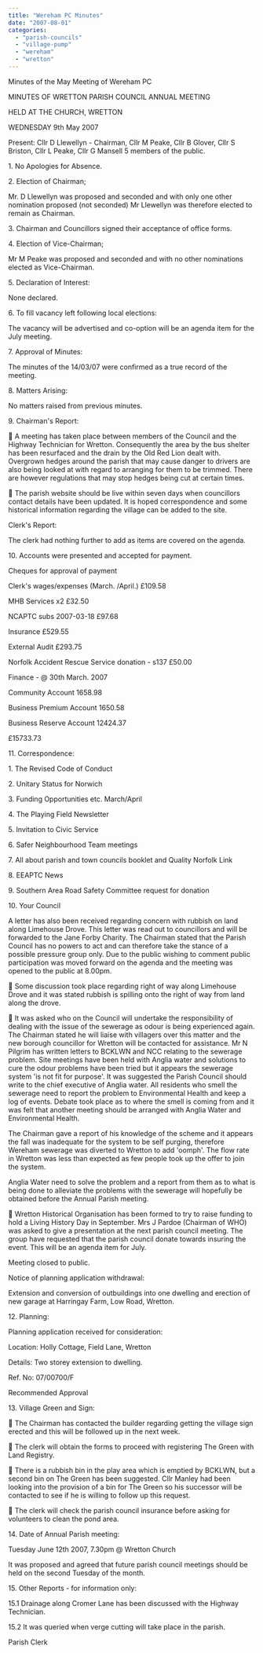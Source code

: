 ```yaml
---
title: "Wereham PC Minutes"
date: "2007-08-01"
categories: 
  - "parish-councils"
  - "village-pump"
  - "wereham"
  - "wretton"
---
```


Minutes of the May Meeting of Wereham PC

MINUTES OF WRETTON PARISH COUNCIL ANNUAL MEETING

HELD AT THE CHURCH, WRETTON

WEDNESDAY 9th May 2007

Present: Cllr D Llewellyn - Chairman, Cllr M Peake, Cllr B Glover, Cllr S Briston, Cllr L Peake, Cllr G Mansell 5 members of the public.

1\. No Apologies for Absence.

2\. Election of Chairman;

Mr. D Llewellyn was proposed and seconded and with only one other nomination proposed (not seconded) Mr Llewellyn was therefore elected to remain as Chairman.

3\. Chairman and Councillors signed their acceptance of office forms.

4\. Election of Vice-Chairman;

Mr M Peake was proposed and seconded and with no other nominations elected as Vice-Chairman.

5\. Declaration of Interest:

None declared.

6\. To fill vacancy left following local elections:

The vacancy will be advertised and co-option will be an agenda item for the July meeting.

7\. Approval of Minutes:

The minutes of the 14/03/07 were confirmed as a true record of the meeting.

8\. Matters Arising:

No matters raised from previous minutes.

9\. Chairman's Report:

 A meeting has taken place between members of the Council and the Highway Technician for Wretton. Consequently the area by the bus shelter has been resurfaced and the drain by the Old Red Lion dealt with. Overgrown hedges around the parish that may cause danger to drivers are also being looked at with regard to arranging for them to be trimmed. There are however regulations that may stop hedges being cut at certain times.

 The parish website should be live within seven days when councillors contact details have been updated. It is hoped correspondence and some historical information regarding the village can be added to the site.

Clerk's Report:

The clerk had nothing further to add as items are covered on the agenda.

10\. Accounts were presented and accepted for payment.

Cheques for approval of payment

Clerk's wages/expenses (March. /April.) £109.58

MHB Services x2 £32.50

NCAPTC subs 2007-03-18 £97.68

Insurance £529.55

External Audit £293.75

Norfolk Accident Rescue Service donation - s137 £50.00

Finance - @ 30th March. 2007

Community Account 1658.98

Business Premium Account 1650.58

Business Reserve Account 12424.37

£15733.73

11\. Correspondence:

1\. The Revised Code of Conduct

2\. Unitary Status for Norwich

3\. Funding Opportunities etc. March/April

4\. The Playing Field Newsletter

5\. Invitation to Civic Service

6\. Safer Neighbourhood Team meetings

7\. All about parish and town councils booklet and Quality Norfolk Link

8\. EEAPTC News

9\. Southern Area Road Safety Committee request for donation

10\. Your Council

A letter has also been received regarding concern with rubbish on land along Limehouse Drove. This letter was read out to councillors and will be forwarded to the Jane Forby Charity. The Chairman stated that the Parish Council has no powers to act and can therefore take the stance of a possible pressure group only. Due to the public wishing to comment public participation was moved forward on the agenda and the meeting was opened to the public at 8.00pm.

 Some discussion took place regarding right of way along Limehouse Drove and it was stated rubbish is spilling onto the right of way from land along the drove.

 It was asked who on the Council will undertake the responsibility of dealing with the issue of the sewerage as odour is being experienced again. The Chairman stated he will liaise with villagers over this matter and the new borough councillor for Wretton will be contacted for assistance. Mr N Pilgrim has written letters to BCKLWN and NCC relating to the sewerage problem. Site meetings have been held with Anglia water and solutions to cure the odour problems have been tried but it appears the sewerage system 'is not fit for purpose'. It was suggested the Parish Council should write to the chief executive of Anglia water. All residents who smell the sewerage need to report the problem to Environmental Health and keep a log of events. Debate took place as to where the smell is coming from and it was felt that another meeting should be arranged with Anglia Water and Environmental Health.

The Chairman gave a report of his knowledge of the scheme and it appears the fall was inadequate for the system to be self purging, therefore Wereham sewerage was diverted to Wretton to add 'oomph'. The flow rate in Wretton was less than expected as few people took up the offer to join the system.

Anglia Water need to solve the problem and a report from them as to what is being done to alleviate the problems with the sewerage will hopefully be obtained before the Annual Parish meeting.

 Wretton Historical Organisation has been formed to try to raise funding to hold a Living History Day in September. Mrs J Pardoe (Chairman of WHO) was asked to give a presentation at the next parish council meeting. The group have requested that the parish council donate towards insuring the event. This will be an agenda item for July.

Meeting closed to public.

Notice of planning application withdrawal:

Extension and conversion of outbuildings into one dwelling and erection of new garage at Harringay Farm, Low Road, Wretton.

12\. Planning:

Planning application received for consideration:

Location: Holly Cottage, Field Lane, Wretton

Details: Two storey extension to dwelling.

Ref. No: 07/00700/F

Recommended Approval

13\. Village Green and Sign:

 The Chairman has contacted the builder regarding getting the village sign erected and this will be followed up in the next week.

 The clerk will obtain the forms to proceed with registering The Green with Land Registry.

 There is a rubbish bin in the play area which is emptied by BCKLWN, but a second bin on The Green has been suggested. Cllr Manley had been looking into the provision of a bin for The Green so his successor will be contacted to see if he is willing to follow up this request.

 The clerk will check the parish council insurance before asking for volunteers to clean the pond area.

14\. Date of Annual Parish meeting:

Tuesday June 12th 2007, 7.30pm @ Wretton Church

It was proposed and agreed that future parish council meetings should be held on the second Tuesday of the month.

15\. Other Reports - for information only:

15.1 Drainage along Cromer Lane has been discussed with the Highway Technician.

15.2 It was queried when verge cutting will take place in the parish.

Parish Clerk
